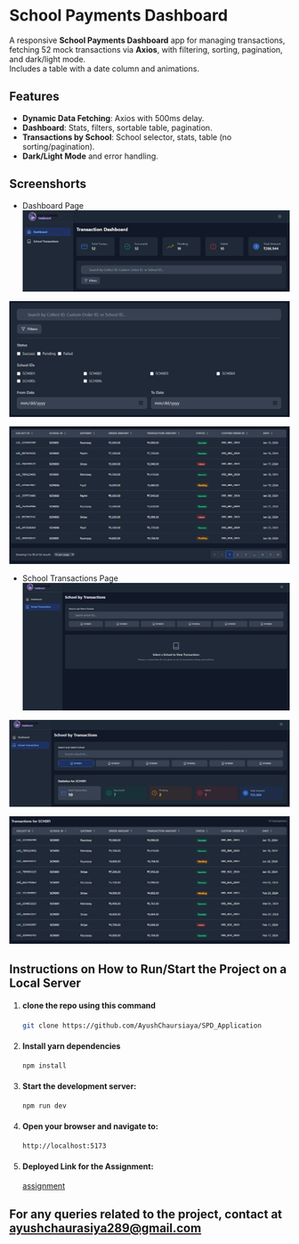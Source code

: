 # School Payments Dashboard

A responsive **School Payments Dashboard** app for managing transactions, fetching 52 mock transactions via **Axios**, with filtering, sorting, pagination, and dark/light mode.  
Includes a table with a date column and animations.

## Features

- **Dynamic Data Fetching**: Axios with 500ms delay.
- **Dashboard**: Stats, filters, sortable table, pagination.
- **Transactions by School**: School selector, stats, table (no sorting/pagination).
- **Dark/Light Mode** and error handling.

## Screenshorts

- Dashboard Page
![alt text](./src/assets/image-1.png)

![alt text](./src/assets/image-2.png)

![alt text](./src/assets/image-3.png)


- School Transactions Page
![alt text](./src/assets/image-4.png)

![alt text](./src/assets/image-5.png)

![alt text](./src/assets/image-6.png)

## Instructions on How to Run/Start the Project on a Local Server

1. #### clone the repo using this command
   ```bash
   git clone https://github.com/AyushChaursiaya/SPD_Application
   ```
2. #### Install yarn dependencies
   ```bash
   npm install
   ```
3. #### Start the development server:
   ```bash
   npm run dev
   ```
4. #### Open your browser and navigate to:
   ```bash
   http://localhost:5173
   ```
5. #### Deployed Link for the Assignment:
   [assignment](https://spd-application.vercel.app/)

## For any queries related to the project, contact at ayushchaurasiya289@gmail.com
